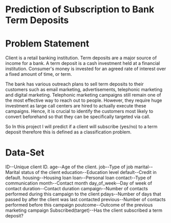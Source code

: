 # Prediction of Subscription to Bank Term Deposits
# Problem Statement
Client is a retail banking institution. Term deposits are a major source of income for a bank. A term deposit is a cash investment held at a financial institution. 
Consumer's money is invested for an agreed rate of interest over a fixed amount of time, or term.

The bank has various outreach plans to sell term deposits to their customers such as email marketing, advertisements, telephonic marketing and digital marketing.
Telephonic marketing campaigns still remain one of the most effective way to reach out to people. However, they require huge investment as large call centers are hired 
to actually execute these campaigns. Hence, it is crucial to identify the customers most likely to convert beforehand so that they can be specifically targeted via call.

So In this project I will predict if a client will subscribe (yes/no) to a term deposit therefore this is defined as a classification problem.

# Data-Set
ID--Unique client ID.
age--Age of the client.
job--Type of job
marital--Marital status of the client
education--Education level
default--Credit in default.
housing--Housing loan
loan--Personal loan
contact--Type of communication
month--Contact month
day_of_week--Day of week of contact
duration--Contact duration
campaign--Number of contacts performed during this campaign to the client
pdays--Number of days that passed by after the client was last contacted
previous--Number of contacts performed before this campaign
poutcome--Outcome of the previous marketing campaign
Subscribed(target)--Has the client subscribed a term deposit?
